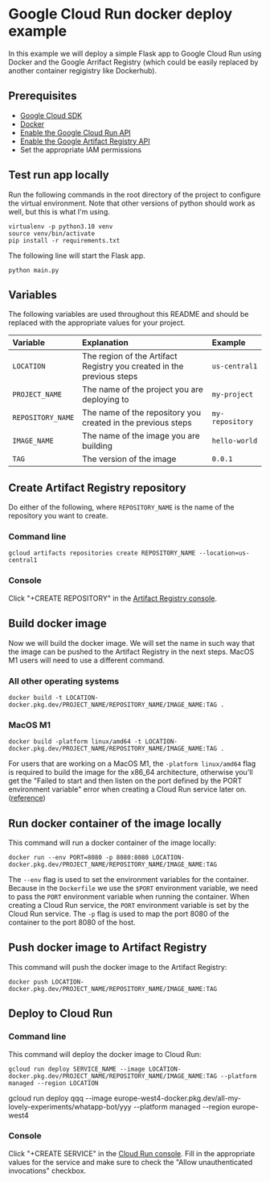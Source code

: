 # Google Cloud Run docker deploy example

In this example we will deploy a simple Flask app to Google Cloud Run using Docker and 
the Google Arrifact Registry (which could be easily replaced by another container 
regigistry like Dockerhub).


## Prerequisites

- [Google Cloud SDK](https://cloud.google.com/sdk/docs/install) 
- [Docker](https://docs.docker.com/get-docker/)
- [Enable the Google Cloud Run API](https://console.cloud.google.com/apis/library/run.googleapis.com)
- [Enable the Google Artifact Registry API](https://console.cloud.google.com/apis/library/artifactregistry.googleapis.com)
- Set the appropriate IAM permissions


## Test run app locally

Run the following commands in the root directory of the project to configure the virtual environment. Note that other versions of python should work as well, but this is what I'm using.

```
virtualenv -p python3.10 venv
source venv/bin/activate
pip install -r requirements.txt
```

The following line will start the Flask app.

```
python main.py
```


## Variables

The following variables are used throughout this README and should be replaced with the appropriate values for your project.

| Variable | Explanation | Example |
| :- | :- | :- |
| `LOCATION` | The region of the Artifact Registry you created in the previous steps | `us-central1` |
| `PROJECT_NAME` | The name of the project you are deploying to | `my-project` |
| `REPOSITORY_NAME` | The name of the repository you created in the previous steps | `my-repository` |
| `IMAGE_NAME` | The name of the image you are building | `hello-world` |
| `TAG` | The version of the image | `0.0.1` |


## Create Artifact Registry repository

Do either of the following, where `REPOSITORY_NAME` is the name of the repository you want to create.

### Command line
```
gcloud artifacts repositories create REPOSITORY_NAME --location=us-central1
```

### Console
Click "+CREATE REPOSITORY" in the [Artifact Registry console](https://console.cloud.google.com/artifacts).


## Build docker image

Now we will build the docker image. We will set the name in such way that the image can be pushed to the Artifact Registry in the next steps. MacOS M1 users will need to use a different command.

### All other operating systems
```
docker build -t LOCATION-docker.pkg.dev/PROJECT_NAME/REPOSITORY_NAME/IMAGE_NAME:TAG .
```

### MacOS M1
```
docker build -platform linux/amd64 -t LOCATION-docker.pkg.dev/PROJECT_NAME/REPOSITORY_NAME/IMAGE_NAME:TAG .
```
For users that are working on a MacOS M1, the `-platform linux/amd64` flag is required to build the image for the x86_64 architecture, otherwise you'll get the "Failed to start and then listen on the port defined by the PORT environment variable" error when creating a Cloud Run service later on. ([reference](https://stackoverflow.com/questions/66127933/cloud-run-failed-to-start-and-then-listen-on-the-port-defined-by-the-port-envi))


## Run docker container of the image locally

This command will run a docker container of the image locally:
```
docker run --env PORT=8080 -p 8080:8080 LOCATION-docker.pkg.dev/PROJECT_NAME/REPOSITORY_NAME/IMAGE_NAME:TAG
```
The `--env` flag is used to set the environment variables for the container. Because in the `Dockerfile` we use the `$PORT` environment variable, we need to pass the `PORT` environment variable when running the container. When creating a Cloud Run service, the `PORT` environment variable is set by the Cloud Run service.
The `-p` flag is used to map the port 8080 of the container to the port 8080 of the host.

## Push docker image to Artifact Registry

This command will push the docker image to the Artifact Registry:
```
docker push LOCATION-docker.pkg.dev/PROJECT_NAME/REPOSITORY_NAME/IMAGE_NAME:TAG
```

## Deploy to Cloud Run

### Command line
This command will deploy the docker image to Cloud Run:
```
gcloud run deploy SERVICE_NAME --image LOCATION-docker.pkg.dev/PROJECT_NAME/REPOSITORY_NAME/IMAGE_NAME:TAG --platform managed --region LOCATION
```

gcloud run deploy qqq --image europe-west4-docker.pkg.dev/all-my-lovely-experiments/whatapp-bot/yyy --platform managed --region europe-west4

### Console
Click "+CREATE SERVICE" in the [Cloud Run console](https://console.cloud.google.com/run). Fill in the appropriate values for the service and make sure to check the "Allow unauthenticated invocations" checkbox.
